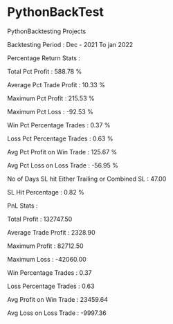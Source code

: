 # PythonBackTest
 PythonBacktesting Projects

Backtesting Period : Dec - 2021 To jan 2022

Percentage Return Stats :

Total Pct Profit : 588.78 %

Average Pct Trade Profit : 10.33 % 

Maximum Pct Profit : 215.53 % 

Maximum Pct Loss : -92.53 % 

Win Pct Percentage Trades :  0.37 %

Loss Pct Percentage Trades :  0.63 %

Avg Pct Profit on Win Trade : 125.67 %

Avg Pct Loss on Loss Trade : -56.95 %

No of Days SL hit Either Trailing or Combined SL : 47.00

SL Hit Percentage :  0.82 %


PnL Stats :

Total Profit :    132747.50

Average Trade Profit :      2328.90

Maximum Profit :     82712.50

Maximum Loss :    -42060.00

Win Percentage Trades :         0.37

Loss Percentage Trades :         0.63

Avg Profit on Win Trade :     23459.64

Avg Loss on Loss Trade :     -9997.36

